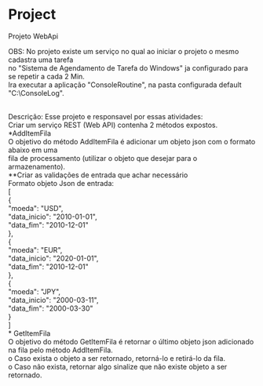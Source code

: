 # Project

Projeto WebApi


OBS: No projeto existe um serviço no qual ao iniciar o projeto o mesmo cadastra uma tarefa 
<br>
no "Sistema de Agendamento de Tarefa do Windows" ja configurado para se repetir a cada 2 Min.
<br>
Ira executar a aplicação "ConsoleRoutine", na pasta configurada default "C:\ConsoleLog\".

<br>
Descrição: Esse projeto e responsavel por essas atividades:
<br>
Criar um serviço REST (Web API) contenha 2 métodos expostos.
<br>
*AddItemFila
<br>
O objetivo do método AddItemFila é adicionar um objeto json com o formato abaixo em uma
<br>
fila de processamento (utilizar o objeto que desejar para o armazenamento).
<br>
**Criar as validações de entrada que achar necessário
<br>
Formato objeto Json de entrada:
<br>
[
<br>
 {
 <br>
 "moeda": "USD",
 <br>
 "data_inicio": "2010-01-01",
 <br>
 "data_fim": "2010-12-01"
 <br>
 },
 <br>
 {
 <br>
 "moeda": "EUR",
 <br>
 "data_inicio": "2020-01-01",
 <br>
 "data_fim": "2010-12-01"
 <br>
 },
 <br>
 {
 <br>
 "moeda": "JPY",
 <br>
 "data_inicio": "2000-03-11",
 <br>
 "data_fim": "2000-03-30"
 <br>
 }
 <br>
]
</br>
* GetItemFila
<br>
O objetivo do método GetItemFila é retornar o último objeto json adicionado na fila pelo
método AddItemFila.
<br>
o Caso exista o objeto a ser retornado, retorná-lo e retirá-lo da fila.
<br>
o Caso não exista, retornar algo sinalize que não existe objeto a ser retornado.
